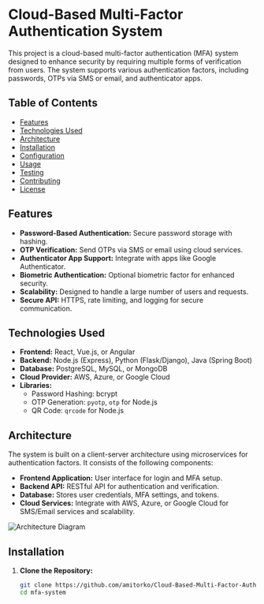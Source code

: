 # Cloud-Based Multi-Factor Authentication System

This project is a cloud-based multi-factor authentication (MFA) system designed to enhance security by requiring multiple forms of verification from users. The system supports various authentication factors, including passwords, OTPs via SMS or email, and authenticator apps.

## Table of Contents

- [Features](#features)
- [Technologies Used](#technologies-used)
- [Architecture](#architecture)
- [Installation](#installation)
- [Configuration](#configuration)
- [Usage](#usage)
- [Testing](#testing)
- [Contributing](#contributing)
- [License](#license)

## Features

- **Password-Based Authentication:** Secure password storage with hashing.
- **OTP Verification:** Send OTPs via SMS or email using cloud services.
- **Authenticator App Support:** Integrate with apps like Google Authenticator.
- **Biometric Authentication:** Optional biometric factor for enhanced security.
- **Scalability:** Designed to handle a large number of users and requests.
- **Secure API:** HTTPS, rate limiting, and logging for secure communication.

## Technologies Used

- **Frontend:** React, Vue.js, or Angular
- **Backend:** Node.js (Express), Python (Flask/Django), Java (Spring Boot)
- **Database:** PostgreSQL, MySQL, or MongoDB
- **Cloud Provider:** AWS, Azure, or Google Cloud
- **Libraries:**
  - Password Hashing: bcrypt
  - OTP Generation: `pyotp`, `otp` for Node.js
  - QR Code: `qrcode` for Node.js

## Architecture

The system is built on a client-server architecture using microservices for authentication factors. It consists of the following components:

- **Frontend Application:** User interface for login and MFA setup.
- **Backend API:** RESTful API for authentication and verification.
- **Database:** Stores user credentials, MFA settings, and tokens.
- **Cloud Services:** Integrate with AWS, Azure, or Google Cloud for SMS/Email services and scalability.

![Architecture Diagram](path/to/architecture-diagram.png) 
## Installation

1. **Clone the Repository:**

   ```bash
   git clone https://github.com/amitorko/Cloud-Based-Multi-Factor-Authentication-System.git
   cd mfa-system
